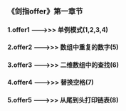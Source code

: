 ### 《剑指offer》第一章节
#### 1.offer1 --->>> 单例模式(1,2,3,4)
#### 2.offer2 --->>> 数组中重复的数字(5)
#### 3.offer3 --->>> 二维数组中的查找(6)
#### 4.offer4 --->>> 替换空格(7)
#### 5.offer5 --->>> 从尾到头打印链表(8)